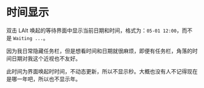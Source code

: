 时间显示
===

双击 LAlt 唤起的等待界面中显示当前日期和时间，格式为：`05-01 12:00`，而不是 `Waiting ...`。

因为我日常隐藏任务栏，但是想看时间和日期就很麻烦，即便有任务栏，角落的时间日期对我这个近视也不友好。

此时间为界面唤起时时间，不动态更新，所以不显示秒。大概也没有人不记得现在是哪一年吧，所以也不显示年。